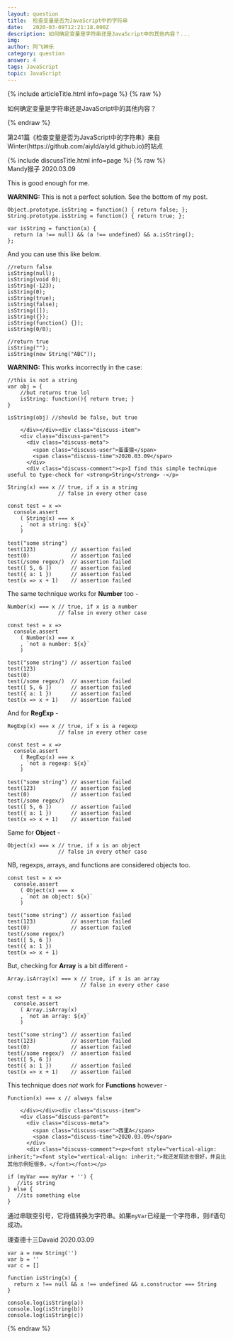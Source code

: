 ```yaml
---
layout: question
title:  检查变量是否为JavaScript中的字符串
date:   2020-03-09T12:21:18.000Z
description: 如何确定变量是字符串还是JavaScript中的其他内容？...
img: 
author: 阿飞神乐
category: question
answer: 4
tags: JavaScript
topic: JavaScript
---
```

<div class="article-root">
  <div class="article">
    {% include articleTitle.html info=page %}
    {% raw %}
    <div class="article-content"><p><font style="vertical-align: inherit;"><font style="vertical-align: inherit;">如何确定变量是字符串还是JavaScript中的其他内容？</font></font></p></div>
    {% endraw %}
  </div>
  <p class="winter_mark">第241篇《检查变量是否为JavaScript中的字符串》来自Winter(https://github.com/aiyld/aiyld.github.io)的站点</p>
  <div class="discuss-wrapper">
    {% include discussTitle.html info=page %}
    {% raw %}
    <div class="discuss-item">
        <div class="discuss-parent">
          <div class="discuss-meta">
            <span class="discuss-user">Mandy猴子</span>
            <span class="discuss-time">2020.03.09</span>
          </div>
          <div class="discuss-comment"><p>This is good enough for me.</p>

<p><strong>WARNING:</strong> This is not a perfect solution.
See the bottom of my post.</p>

<pre><code>Object.prototype.isString = function() { return false; };<font></font>
String.prototype.isString = function() { return true; };<font></font>
<font></font>
var isString = function(a) {<font></font>
  return (a !== null) &amp;&amp; (a !== undefined) &amp;&amp; a.isString();<font></font>
};<font></font>
</code></pre>

<p>And you can use this like below.</p>

<pre><code>//return false<font></font>
isString(null);<font></font>
isString(void 0);<font></font>
isString(-123);<font></font>
isString(0);<font></font>
isString(true);<font></font>
isString(false);<font></font>
isString([]);<font></font>
isString({});<font></font>
isString(function() {});<font></font>
isString(0/0);<font></font>
<font></font>
//return true<font></font>
isString("");<font></font>
isString(new String("ABC"));<font></font>
</code></pre>

<p><strong>WARNING:</strong> This works incorrectly in the case:</p>

<pre><code>//this is not a string<font></font>
var obj = {<font></font>
    //but returns true lol<font></font>
    isString: function(){ return true; }<font></font>
}<font></font>
<font></font>
isString(obj) //should be false, but true<font></font>
</code></pre></div>
        </div></div><div class="discuss-item">
        <div class="discuss-parent">
          <div class="discuss-meta">
            <span class="discuss-user">蛋蛋猿</span>
            <span class="discuss-time">2020.03.09</span>
          </div>
          <div class="discuss-comment"><p>I find this simple technique useful to type-check for <strong>String</strong> -</p>

<pre><code>String(x) === x // true, if x is a string<font></font>
                // false in every other case<font></font>
</code></pre>

<p></p><div class="snippet" data-lang="js" data-hide="false" data-console="true" data-babel="false">
<div class="snippet-code">
<pre class="snippet-code-js lang-js prettyprint-override"><code>const test = x =&gt;<font></font>
  console.assert<font></font>
    ( String(x) === x<font></font>
    , `not a string: ${x}`<font></font>
    )<font></font>
<font></font>
test("some string")<font></font>
test(123)           // assertion failed<font></font>
test(0)             // assertion failed<font></font>
test(/some regex/)  // assertion failed<font></font>
test([ 5, 6 ])      // assertion failed<font></font>
test({ a: 1 })      // assertion failed<font></font>
test(x =&gt; x + 1)    // assertion failed</code></pre>
</div>
</div>
<p></p>

<p>The same technique works for <strong>Number</strong> too -</p>

<pre><code>Number(x) === x // true, if x is a number<font></font>
                // false in every other case<font></font>
</code></pre>

<p></p><div class="snippet" data-lang="js" data-hide="false" data-console="true" data-babel="false">
<div class="snippet-code">
<pre class="snippet-code-js lang-js prettyprint-override"><code>const test = x =&gt;<font></font>
  console.assert<font></font>
    ( Number(x) === x<font></font>
    , `not a number: ${x}`<font></font>
    )<font></font>
<font></font>
test("some string") // assertion failed<font></font>
test(123)           <font></font>
test(0)             <font></font>
test(/some regex/)  // assertion failed<font></font>
test([ 5, 6 ])      // assertion failed<font></font>
test({ a: 1 })      // assertion failed<font></font>
test(x =&gt; x + 1)    // assertion failed</code></pre>
</div>
</div>
<p></p>

<p>And for <strong>RegExp</strong> -</p>

<pre><code>RegExp(x) === x // true, if x is a regexp<font></font>
                // false in every other case<font></font>
</code></pre>

<p></p><div class="snippet" data-lang="js" data-hide="false" data-console="true" data-babel="false">
<div class="snippet-code">
<pre class="snippet-code-js lang-js prettyprint-override"><code>const test = x =&gt;<font></font>
  console.assert<font></font>
    ( RegExp(x) === x<font></font>
    , `not a regexp: ${x}`<font></font>
    )<font></font>
<font></font>
test("some string") // assertion failed<font></font>
test(123)           // assertion failed<font></font>
test(0)             // assertion failed<font></font>
test(/some regex/)  <font></font>
test([ 5, 6 ])      // assertion failed<font></font>
test({ a: 1 })      // assertion failed<font></font>
test(x =&gt; x + 1)    // assertion failed</code></pre>
</div>
</div>
<p></p>

<p>Same for <strong>Object</strong> -</p>

<pre><code>Object(x) === x // true, if x is an object<font></font>
                // false in every other case<font></font>
</code></pre>

<p>NB, regexps, arrays, and functions are considered objects too.</p>

<p></p><div class="snippet" data-lang="js" data-hide="false" data-console="true" data-babel="false">
<div class="snippet-code">
<pre class="snippet-code-js lang-js prettyprint-override"><code>const test = x =&gt;<font></font>
  console.assert<font></font>
    ( Object(x) === x<font></font>
    , `not an object: ${x}`<font></font>
    )<font></font>
<font></font>
test("some string") // assertion failed<font></font>
test(123)           // assertion failed<font></font>
test(0)             // assertion failed<font></font>
test(/some regex/)  <font></font>
test([ 5, 6 ])      <font></font>
test({ a: 1 })      <font></font>
test(x =&gt; x + 1)    </code></pre>
</div>
</div>
<p></p>

<p>But, checking for <strong>Array</strong> is a bit different -</p>

<pre><code>Array.isArray(x) === x // true, if x is an array<font></font>
                       // false in every other case<font></font>
</code></pre>

<p></p><div class="snippet" data-lang="js" data-hide="false" data-console="true" data-babel="false">
<div class="snippet-code">
<pre class="snippet-code-js lang-js prettyprint-override"><code>const test = x =&gt;<font></font>
  console.assert<font></font>
    ( Array.isArray(x)<font></font>
    , `not an array: ${x}`<font></font>
    )<font></font>
<font></font>
test("some string") // assertion failed<font></font>
test(123)           // assertion failed<font></font>
test(0)             // assertion failed<font></font>
test(/some regex/)  // assertion failed<font></font>
test([ 5, 6 ])      <font></font>
test({ a: 1 })      // assertion failed<font></font>
test(x =&gt; x + 1)    // assertion failed</code></pre>
</div>
</div>
<p></p>

<p>This technique does <em>not</em> work for <strong>Functions</strong> however -</p>

<pre><code>Function(x) === x // always false
</code></pre></div>
        </div></div><div class="discuss-item">
        <div class="discuss-parent">
          <div class="discuss-meta">
            <span class="discuss-user">西里A</span>
            <span class="discuss-time">2020.03.09</span>
          </div>
          <div class="discuss-comment"><p><font style="vertical-align: inherit;"><font style="vertical-align: inherit;">我还发现这也很好，并且比其他示例短很多。</font></font></p>

<pre><code>if (myVar === myVar + '') {<font></font>
   //its string<font></font>
} else {<font></font>
   //its something else<font></font>
}<font></font>
</code></pre>

<p><font style="vertical-align: inherit;"><font style="vertical-align: inherit;">通过串联空引号，它将值转换为字符串。</font><font style="vertical-align: inherit;">如果</font></font><code>myVar</code><font style="vertical-align: inherit;"><font style="vertical-align: inherit;">已经是一个字符串，则if语句成功。</font></font></p></div>
        </div></div><div class="discuss-item">
        <div class="discuss-parent">
          <div class="discuss-meta">
            <span class="discuss-user">理查德十三Davaid</span>
            <span class="discuss-time">2020.03.09</span>
          </div>
          <div class="discuss-comment"><pre><code>var a = new String('')<font></font>
var b = ''<font></font>
var c = []<font></font>
<font></font>
function isString(x) {<font></font>
  return x !== null &amp;&amp; x !== undefined &amp;&amp; x.constructor === String<font></font>
}<font></font>
<font></font>
console.log(isString(a))<font></font>
console.log(isString(b))<font></font>
console.log(isString(c))<font></font>
</code></pre></div>
        </div></div>
    {% endraw %}
  </div>
<div>
